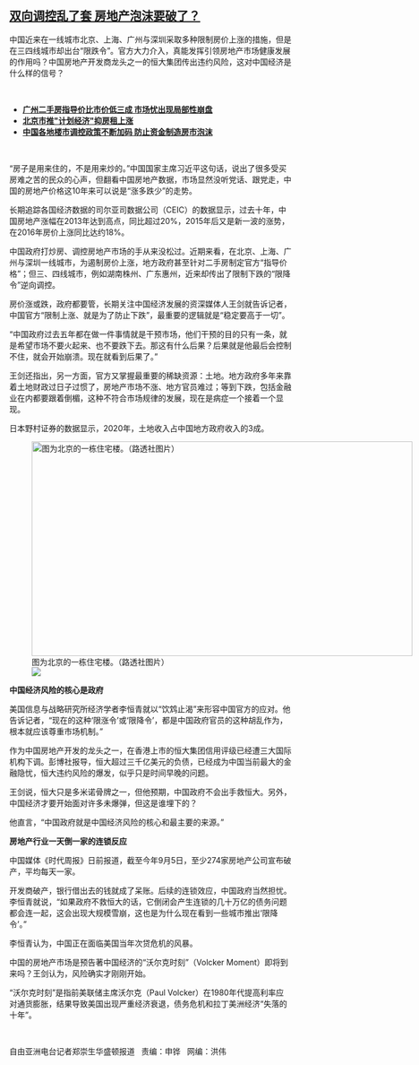 <!--1631218302000-->
[双向调控乱了套     房地产泡沫要破了？](https://www.rfa.org/mandarin/yataibaodao/jingmao/rc2-09092021111000.html)
------

<p></p><p>中国近来在一线城市北京、上海、广州与深圳采取多种限制房价上涨的措施，但是在三四线城市却出台“限跌令”。官方大力介入，真能发挥引领房地产市场健康发展的作用吗？中国房地产开发商龙头之一的恒大集团传出违约风险，这对中国经济是什么样的信号？</p><p><br/></p><ul><li><a href="https://www.rfa.org/mandarin/yataibaodao/jingmao/ql2-09022021072220.html"><strong>广州二手房指导价比市价低三成 市场忧出现局部性崩盘</strong></a></li><li><strong><a href="https://www.rfa.org/mandarin/yataibaodao/jingmao/ql1-08262021062331.html">北京市推"计划经济"抑房租上涨</a></strong></li><li><strong><a href="https://www.rfa.org/mandarin/yataibaodao/jingmao/ql2-03182021072211.html">中国各地楼市调控政策不断加码 防止资金制造房市泡沫</a></strong></li></ul><p><br/></p><p>“房子是用来住的，不是用来炒的。”中国国家主席习近平这句话，说出了很多受买房难之苦的民众的心声，但翻看中国房地产数据，市场显然没听党话、跟党走，中国的房地产价格这10年来可以说是“涨多跌少”的走势。</p><p>长期追踪各国经济数据的司尔亚司数据公司（CEIC）的数据显示，过去十年，中国房地产涨幅在2013年达到高点，同比超过20%，2015年后又是新一波的涨势，在2016年房价上涨同比达约18%。</p><p>中国政府打炒房、调控房地产市场的手从来没松过。近期来看，在北京、上海、广州与深圳一线城市，为遏制房价上涨，地方政府甚至针对二手房制定官方“指导价格”；但三、四线城市，例如湖南株州、广东惠州，近来却传出了限制下跌的“限降令”逆向调控。</p><p>房价涨或跌，政府都要管，长期关注中国经济发展的资深媒体人王剑就告诉记者，中国官方“限制上涨、就是为了防止下跌”，最重要的逻辑就是“稳定要高于一切”。</p><p>“中国政府过去五年都在做一件事情就是干预市场，他们干预的目的只有一条，就是希望市场不要火起来、也不要跌下去。那这有什么后果？后果就是他最后会控制不住，就会开始崩溃。现在就看到后果了。”</p><p>王剑还指出，另一方面，官方又掌握最重要的稀缺资源：土地。地方政府多年来靠着土地财政过日子过惯了，房地产市场不涨、地方官员难过；等到下跌，包括金融业在内都要跟着倒楣，这种不符合市场规律的发展，现在是病症一个接着一个显现。</p><p>日本野村证券的数据显示，2020年，土地收入占中国地方政府收入的3成。</p><p><figure class="image-richtext image-inline captioned" style="width:680px;"><img alt="图为北京的一栋住宅楼。（路透社图片）" height="383" src="https://www.rfa.org/mandarin/yataibaodao/jingmao/rc2-09092021111000.html/rc0909a.jpg/@@images/a0f2cf5a-8dec-4344-8232-fde2cfb584d4.jpeg" title="rc0909a.jpg" width="680"/><figcaption class="image-caption">图为北京的一栋住宅楼。（路透社图片）</figcaption><small></small><div id="zoomattribute"><a data-caption="图为北京的一栋住宅楼。（路透社图片）" data-fancybox="" href="https://www.rfa.org/mandarin/yataibaodao/jingmao/rc2-09092021111000.html/rc0909a.jpg" id="single_image" title="图为北京的一栋住宅楼。（路透社图片）"><img src="/++plone++rfa-resources/img/icon-zoom.png"/></a></div></figure></p><p><strong>中国经济</strong><strong>风险的核心是政府</strong></p><p>美国信息与战略研究所经济学者李恒青就以“饮鸩止渴”来形容中国官方的应对。他告诉记者，“现在的这种‘限涨令’或‘限降令’，都是中国政府官员的这种胡乱作为，根本就应该尊重市场机制。”</p><p>作为中国房地产开发的龙头之一，在香港上市的恒大集团信用评级已经遭三大国际机构下调。彭博社报导，恒大超过三千亿美元的负债，已经成为中国当前最大的金融隐忧，恒大违约风险的爆发，似乎只是时间早晚的问题。</p><p>王剑说，恒大只是多米诺骨牌之一，但他预期，中国政府不会出手救恒大。另外，中国经济才要开始面对许多未爆弹，但这是谁埋下的？</p><p>他直言，“中国政府就是中国经济风险的核心和最主要的来源。”</p><p><strong>房地产行业一天倒一家的</strong><strong>连锁反应</strong></p><p>中国媒体《时代周报》日前报道，截至今年9月5日，至少274家房地产公司宣布破产，平均每天一家。</p><p>开发商破产，银行借出去的钱就成了呆账。后续的连锁效应，中国政府当然担忧。李恒青就说，“如果政府不救恒大的话，它倒闭会产生连锁的几十万亿的债务问题都会连一起，这会出现大规模雪崩，这也是为什么现在看到一些城市推出‘限降令’。”</p><p>李恒青认为，中国正在面临美国当年次贷危机的风暴。</p><p>中国的房地产市场是预告著中国经济的“沃尔克时刻”（Volcker Moment）即将到来吗？王剑认为，风险确实才刚刚开始。</p><p>“沃尔克时刻”是指前美联储主席沃尔克（Paul Volcker）在1980年代提高利率应对通货膨胀，结果导致美国出现严重经济衰退，债务危机和拉丁美洲经济“失落的十年”。</p><p><br/></p><p>自由亚洲电台记者郑崇生华盛顿报道   责编：申铧   网编：洪伟</p>

